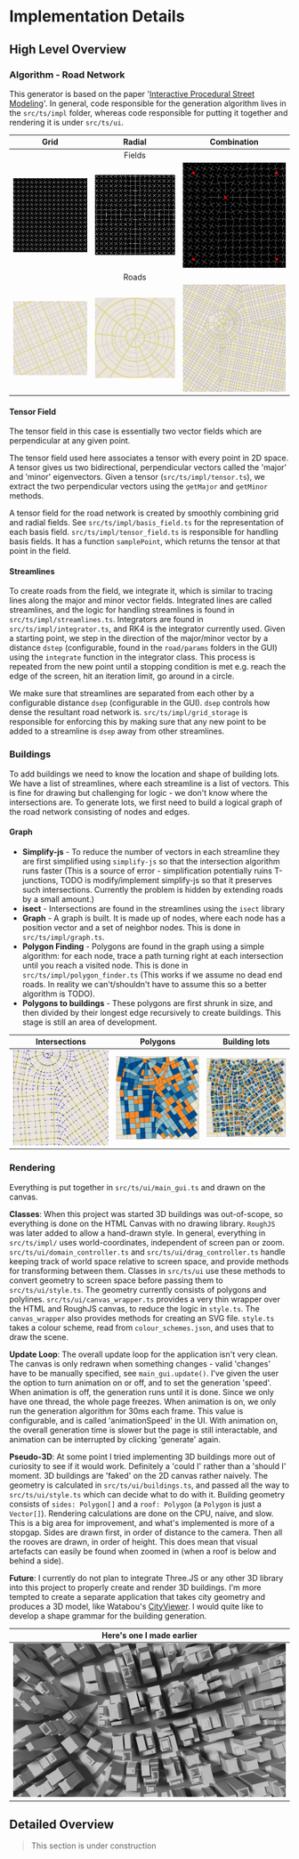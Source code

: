 # Implementation Details

## High Level Overview

### Algorithm - Road Network

This generator is based on the paper '[Interactive Procedural Street Modeling](https://www.researchgate.net/publication/220183520_Interactive_Procedural_Street_Modeling)'. In general, code responsible for the generation algorithm lives in the `src/ts/impl` folder, whereas code responsible for putting it together and rendering it is under `src/ts/ui`.

| Grid | Radial | Combination | 
| :----------: |:------------:| :-----------:| 
| | Fields | |
| ![tensor-grid-field](images/implementation/tensor-grid-field.png ':size=200x200') | ![tensor-radial-field](images/implementation/tensor-radial-field.png ':size=200x200') | ![tensor-comb-field](images/implementation/tensor-comb-field.png ':size=200x200') |
| | Roads | |
| ![tensor-grid-road](images/implementation/tensor-grid-road.png ':size=200x200') | ![tensor-radial-road](images/implementation/tensor-radial-road.png ':size=200x200') | ![tensor-comb-road](images/implementation/tensor-comb-road.png ':size=200x200') |


#### Tensor Field

The tensor field in this case is essentially two vector fields which are perpendicular at any given point.

The tensor field used here associates a tensor with every point in 2D space. A tensor gives us two bidirectional, perpendicular vectors called the 'major' and 'minor' eigenvectors. Given a tensor (`src/ts/impl/tensor.ts`), we extract the two perpendicular vectors using the `getMajor` and `getMinor` methods.

A tensor field for the road network is created by smoothly combining grid and radial fields. See `src/ts/impl/basis_field.ts` for the representation of each basis field. `src/ts/impl/tensor_field.ts` is responsible for handling basis fields. It has a function `samplePoint`, which returns the tensor at that point in the field.

#### Streamlines

To create roads from the field, we integrate it, which is similar to tracing lines along the major and minor vector fields. Integrated lines are called streamlines, and the logic for handling streamlines is found in `src/ts/impl/streamlines.ts`. Integrators are found in `src/ts/impl/integrator.ts`, and RK4 is the integrator currently used. Given a starting point, we step in the direction of the major/minor vector by a distance `dstep` (configurable, found in the `road/params` folders in the GUI) using the `integrate` function in the integrator class. This process is repeated from the new point until a stopping condition is met e.g. reach the edge of the screen, hit an iteration limit, go around in a circle.

We make sure that streamlines are separated from each other by a configurable distance `dsep` (configurable in the GUI). `dsep` controls how dense the resultant road network is. `src/ts/impl/grid_storage` is responsible for enforcing this by making sure that any new point to be added to a streamline is `dsep` away from other streamlines.


### Buildings

To add buildings we need to know the location and shape of building lots. We have a list of streamlines, where each streamline is a list of vectors. This is fine for drawing but challenging for logic - we don't know where the intersections are. To generate lots, we first need to build a logical graph of the road network consisting of nodes and edges.

#### Graph

* **Simplify-js** - To reduce the number of vectors in each streamline they are first simplified using `simplify-js` so that the intersection algorithm runs faster (This is a source of error - simplification potentially ruins T-junctions, TODO is modify/implement simplify-js so that it preserves such intersections. Currently the problem is hidden by extending roads by a small amount.)
* **isect** - Intersections are found in the streamlines using the `isect` library
* **Graph** - A graph is built. It is made up of nodes, where each node has a position vector and a set of neighbor nodes. This is done in `src/ts/impl/graph.ts`.
* **Polygon Finding** - Polygons are found in the graph using a simple algorithm: for each node, trace a path turning right at each intersection until you reach a visited node. This is done in `src/ts/impl/polygon_finder.ts` (This works if we assume no dead end roads. In reality we can't/shouldn't have to assume this so a better algorithm is TODO).
* **Polygons to buildings** - These polygons are first shrunk in size, and then divided by their longest edge recursively to create buildings. This stage is still an area of development.


| Intersections | Polygons | Building lots | 
| :----------: |:------------:| :-----------:| 
| ![Graph](images/implementation/polygon-5.png ':size=200x200') | ![Graph](images/implementation/polygon-4.png ':size=200x200') | ![Graph](images/implementation/polygon-7.png ':size=200x200') |


### Rendering

Everything is put together in `src/ts/ui/main_gui.ts` and drawn on the canvas.

**Classes**: When this project was started 3D buildings was out-of-scope, so everything is done on the HTML Canvas with no drawing library. `RoughJS` was later added to allow a hand-drawn style. In general, everything in `src/ts/impl/` uses world-coordinates, independent of screen pan or zoom. `src/ts/ui/domain_controller.ts` and `src/ts/ui/drag_controller.ts` handle keeping track of world space relative to screen space, and provide methods for transforming between them. Classes in `src/ts/ui` use these methods to convert geometry to screen space before passing them to `src/ts/ui/style.ts`. The geometry currently consists of polygons and polylines. `src/ts/ui/canvas_wrapper.ts` provides a very thin wrapper over the HTML and RoughJS canvas, to reduce the logic in `style.ts`. The `canvas_wrapper` also provides methods for creating an SVG file. `style.ts` takes a colour scheme, read from `colour_schemes.json`, and uses that to draw the scene.

**Update Loop**: The overall update loop for the application isn't very clean. The canvas is only redrawn when something changes - valid 'changes' have to be manually specified, see `main_gui.update()`. I've given the user the option to turn animation on or off, and to set the generation 'speed'. When animation is off, the generation runs until it is done. Since we only have one thread, the whole page freezes. When animation is on, we only run the generation algorithm for 30ms each frame. This value is configurable, and is called 'animationSpeed' in the UI. With animation on, the overall generation time is slower but the page is still interactable, and animation can be interrupted by clicking 'generate' again. 


**Pseudo-3D**: At some point I tried implementing 3D buildings more out of curiosity to see if it would work. Definitely a 'could I' rather than a 'should I' moment. 3D buildings are 'faked' on the 2D canvas rather naively. The geometry is calculated in `src/ts/ui/buildings.ts`, and passed all the way to `src/ts/ui/style.ts` which can decide what to do with it. Building geometry consists of `sides: Polygon[]` and a `roof: Polygon` (a `Polygon` is just a `Vector[]`). Rendering calculations are done on the CPU, naive, and slow. This is a big area for improvement, and what's implemented is more of a stopgap. Sides are drawn first, in order of distance to the camera. Then all the rooves are drawn, in order of height. This does mean that visual artefacts can easily be found when zoomed in (when a roof is below and behind a side).

**Future**: I currently do not plan to integrate Three.JS or any other 3D library into this project to properly create and render 3D buildings. I'm more tempted to create a separate application that takes city geometry and produces a 3D model, like Watabou's [CityViewer](https://watabou.itch.io/city-viewer). I would quite like to develop a shape grammar for the building generation.

| Here's one I made earlier |
| :----------: |
| ![Shape Grammar](images/implementation/sg.png) |

<!-- - roughjs
- colour schemes
- pseudo3d  -->

## Detailed Overview

> This section is under construction

<!-- #### Latex test:


$R \begin{pmatrix}
cos(2 \theta)&sin(2 \theta) \\ 
sin(2 \theta)&-cos(2 \theta)
\end{pmatrix}$ -->

<!-- https://upupming.site/docsify-katex/docs/#/supported -->
